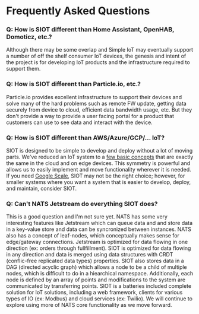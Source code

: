 # Frequently Asked Questions

### Q: How is SIOT different than Home Assistant, OpenHAB, Domoticz, etc.?

Although there may be some overlap and Simple IoT may eventually support a
number of off the shelf consumer IoT devices, the genesis and intent of the
project is for developing IoT products and the infrastructure required to
support them.

### Q: How is SIOT different than Particle.io, etc.?

Particle.io provides excellent infrastructure to support their devices and solve
many of the hard problems such as remote FW update, getting data securely from
device to cloud, efficient data bandwidth usage, etc. But they don't provide a
way to provide a user facing portal for a product that customers can use to see
data and interact with the device.

### Q: How is SIOT different than AWS/Azure/GCP/... IoT?

SIOT is designed to be simple to develop and deploy without a lot of moving
parts. We've reduced an IoT system to a
[few basic concepts](https://github.com/simpleiot/simpleiot/tree/master#core-ideas)
that are exactly the same in the cloud and on edge devices. This symmetry is
powerful and allows us to easily implement and move functionality wherever it is
needed. If you need
[Google Scale](https://blog.bradfieldcs.com/you-are-not-google-84912cf44afb),
SIOT may not be the right choice; however, for smaller systems where you want a
system that is easier to develop, deploy, and maintain, consider SIOT.

### Q: Can't NATS Jetstream do everything SIOT does?

This is a good question and I'm not sure yet. NATS has some very interesting
features like Jetstream which can queue data and and store data in a key-value
store and data can be syncronized between instances. NATS also has a concept of
leaf-nodes, which conceptually makes sense for edge/gateway connections.
Jetstream is optimized for data flowing in one direction (ex: orders through
fullfillment). SIOT is optimized for data flowing in any direction and data is
merged using data structures with CRDT (conflic-free replicated data types)
properties. SIOT also stores data in a DAG (directed acyclic graph) which allows
a node to be a child of multiple nodes, which is difficult to do in a
hiearchical namespace. Additionally, each node is defined by an array of points
and modifications to the system are communicated by transferring points. SIOT is
a batteries included complete solution for IoT solutions, including a web
framework, clients for various types of IO (ex: Modbus) and cloud services (ex:
Twilio). We will continue to explore using more of NATS core functionality as we
move forward.
